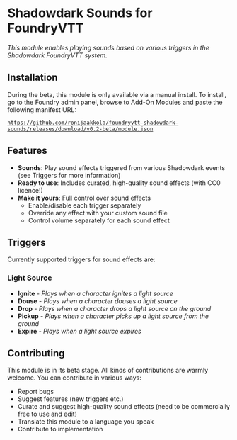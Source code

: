 <h1 align="left">Shadowdark Sounds for FoundryVTT</h1>

<p align="left"><i>This module enables playing sounds based on various triggers in the Shadowdark FoundryVTT system.</i></p>

## Installation
During the beta, this module is only available via a manual install. To install, go to the Foundry admin panel, browse to Add-On Modules and paste the following manifest URL: 

<code>https://github.com/ronijaakkola/foundryvtt-shadowdark-sounds/releases/download/v0.2-beta/module.json</code>

## Features
- **Sounds**: Play sound effects triggered from various Shadowdark events (see Triggers for more information)
- **Ready to use**: Includes curated, high-quality sound effects (with CC0 licence!)
- **Make it yours**: Full control over sound effects
  - Enable/disable each trigger separately
  - Override any effect with your custom sound file
  - Control volume separately for each sound effect

## Triggers
Currently supported triggers for sound effects are:

### Light Source
- **Ignite** - _Plays when a character ignites a light source_
- **Douse** - _Plays when a character douses a light source_
- **Drop** - _Plays when a character drops a light source on the ground_
- **Pickup** - _Plays when a character picks up a light source from the ground_
- **Expire** - _Plays when a light source expires_

## Contributing
This module is in its beta stage. All kinds of contributions are warmly welcome. You can contribute in various ways:

- Report bugs
- Suggest features (new triggers etc.)
- Curate and suggest high-quality sound effects (need to be commercially free to use and edit)
- Translate this module to a language you speak
- Contribute to implementation
